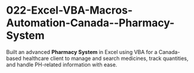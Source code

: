 # 022-Excel-VBA-Macros-Automation-Canada--Pharmacy-System
Built an advanced **Pharmacy System** in Excel using VBA for a Canada-based healthcare client to manage and search medicines, track quantities, and handle PH-related information with ease.
